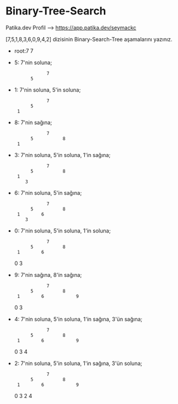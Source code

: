 # Binary-Tree-Search

Patika.dev Profil --> https://app.patika.dev/seymackc

[7,5,1,8,3,6,0,9,4,2] dizisinin Binary-Search-Tree aşamalarını yazınız.

* root:7
                  7
        
* 5: 7'nin soluna;   

                  7
            5            

 
* 1: 7'nin soluna, 5'in soluna; 

                  7
            5            
       1        

* 8: 7'nin sağına;   

                  7
            5           8
       1                  

       
* 3: 7'nin soluna, 5'in soluna, 1'in sağına;   


                  7
            5           8
       1                    
          3

* 6: 7'nin soluna, 5'in sağına;   


                  7
            5           8
       1        6            
          3

* 0: 7'nin soluna, 5'in soluna, 1'in soluna;   


                  7
            5           8
       1        6            
   0      3

* 9: 7'nin sağına, 8'in sağına;   


                  7
            5           8
       1        6            9            
   0      3

* 4: 7'nin soluna, 5'in soluna, 1'in sağına, 3'ün sağına;    


                  7
            5           8
       1        6            9
   0      3
            4

* 2: 7'nin soluna, 5'in soluna, 1'in sağına, 3'ün soluna;   


                  7
            5           8
       1        6            9
   0      3
        2   4
